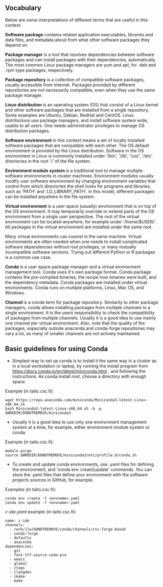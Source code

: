 ## Vocabulary

Below are some interpretations of different terms that are useful in this
context.

**Software package** contains related application executables, libraries and
data files, and metadata about from what other software packages they depend on.

**Package manager** is a tool that resolves dependencies between software
packages and can install packages with their dependencies, automatically. The
most common Linux package managers are yum and apt, for .deb and .rpm type
packages, respectively.

**Package repository** is a collection of compatible software packages, usually
accessible from Internet. Packages provided by different repositories are not
necessarily compatible, even when they use the same package manager.

**Linux distribution** is an operating system (OS) that consist of a Linux
kernel and other software packages that are installed from a single repository.
Some examples are Ubuntu, Debian, RedHat and CentOS. Linux distributions use
package managers, and install software system wide, usable to all users. One
needs administrator privileges to manage OS distribution packages.

**Software environment** in this context means a set of locally installed
software packages that are compatible with each other. The OS default
environment is provided by the Linux distribution. Software in the OS
environment in Linux is commonly installed under '/bin', '/lib', '/usr', '/etc'
directories in the root '/' of the file system.

**Environment module system** is a traditional tool to manage multiple software
environments in cluster machines. Environment modules usually modify user
software environment by changing environment variables that control from which
directories the shell looks for programs and libraries, such as 'PATH' and
'LD\_LIBRARY\_PATH'. In this model, different packages can be installed anywhere
in the file system.

**Virtual environment** is a user space (usually) environment that is on top of
the OS environment. It may temporarily override or extend parts of the OS
environment from a single user perspective. The root of the virtual environment
can be located anywhere, for example under '/home/$USER/'. All packages in the
virtual environment are installed under the same root.

Many virtual environments can coexist in the same machine. Virtual environments
are often needed when one needs to install complicated software dependencies
without root privileges, or many mutually incompatible software versions. Trying
out different Python or R packages is a common use case.

**Conda** is a user space package manager and a virtual environment management
tool. Conda uses it's own package format. Conda package contains the
pre-compiled binaries, the recipe how binaries were built, and the dependency
metadata. Conda packages are installed under virtual environments. Conda runs on
multiple platforms, Linux, Mac OS, and Windows.

**Channel** is a conda term for package repository. Similarily to other package
managers, conda allows installing packages from multiple channels to a single
environment. It is the users responsibility to check the compatibility of
packages from multiple channels. Usually it is a good idea to use mainly one
channel per virtual environment. Also, note that the quality of the packages,
especially outside anaconda and conda-forge repositories may vary a lot, as many
of smaller channels are not actively maintained.


## Basic guidelines for using Conda

- Simplest way to set up conda is to install it the same way in a cluster as in
  a local workstation or laptop, by running the install program from
  https://docs.conda.io/en/latest/miniconda.html , and following the
  instructions. As conda install root, choose a directory with enough space.

Example (in taito.csc.fi):

```
wget https://repo.anaconda.com/miniconda/Miniconda3-latest-Linux-x86_64.sh
bash Miniconda3-latest-Linux-x86_64.sh -b -p $WRKDIR/DONOTREMOVE/miniconda3
```

- Usually it is a good idea to use only one environment management system at a
  time, for example, either environment module system or conda.

Example (in taito.csc.fi):

```
module purge
source $WRKDIR/DONOTREMOVE/miniconda3/etc/profile.d/conda.sh
```

- To create and update conda environments, use .yaml files for defining the
  environment, and 'conda env create|update' commands. You can store the .yaml
  files that define your environment with the software projects sources in
  GitHub, for example.

Examples (in taito.csc.fi):

```
conda env create -f <envname>.yaml
conda env update -f <envname>.yaml
```

  
*c-ide.yaml* example (in taito.csc.fi):

```
name: c-ide
channels:
  - /wrk/jle/DONOTREMOVE/conda/channels/csc-forge-based
  - conda-forge
  - defaults
  - anaconda
dependencies:
  - git
  - font-ttf-source-code-pro
  - emacs
  - global
  - ctags
  - clangdev
  - cmake
  - make
```
